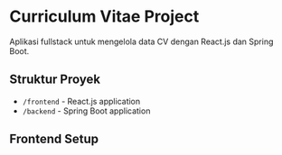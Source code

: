 # Curriculum Vitae Project

Aplikasi fullstack untuk mengelola data CV dengan React.js dan Spring Boot.

## Struktur Proyek
- `/frontend` - React.js application
- `/backend` - Spring Boot application

## Frontend Setup 